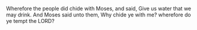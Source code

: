 Wherefore the people did chide with Moses, and said, Give us water that we may drink. And Moses said unto them, Why chide ye with me? wherefore do ye tempt the LORD?

